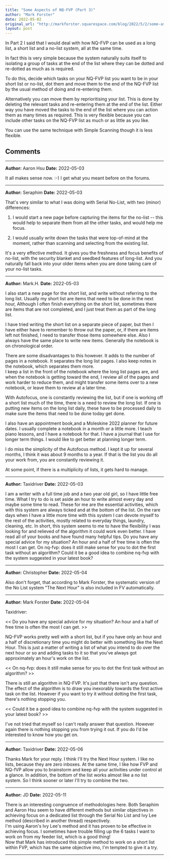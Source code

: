 ```yaml
---
title: "Some Aspects of NQ-FVP (Part 3)"
author: "Mark Forster"
date: 2022-05-02
original_url: "http://markforster.squarespace.com/blog/2022/5/2/some-aspects-of-nq-fvp-part-3.html"
layout: post
---
```


In Part 2 I said that I would deal with how NQ-FVP can be used as a long list, a short list and a no-list system, all at the same time.

In fact this is very simple because the system naturally suits itself to isolating a group of tasks at the end of the list where they can be dotted and re-dotted as much as is required.

To do this, decide which tasks on your NQ-FVP list you want to be in your short list or no-list, dot them and move them to the end of the NQ-FVP list by the usual method of doing and re-entering them.

Alternatively you can move them by reprioritising your list. This is done by deleting the relevant tasks and re-entering them at the end of the list. Either way you have moved the tasks to the end of the list where you can action them as many times as required. This is very flexible because you can include other tasks on the NQ-FVP list as much or as little as you like.

You can use the same technique with Simple Scanning though it is less flexible.


## Comments

---

**Author:** Aaron Hsu
**Date:** 2022-05-03

It all makes sense now. :-) I get what you meant before on the forums.

---

**Author:** Seraphim
**Date:** 2022-05-03

That's very similar to what I was doing with Serial No-List, with two (minor) differences:  
  
1. I would start a new page before capturing the items for the no-list -- this would help to separate them from all the other tasks, and would help me focus.  
  
2. I would usually write down the tasks that were top-of-mind at the moment, rather than scanning and selecting from the existing list.   
  
It's a very effective method. It gives you the freshness and focus benefits of no-list, with the security blanket and seedbed features of long-list. And you naturally fall back into your older items when you are done taking care of your no-list tasks.

---

**Author:** Mark.H.
**Date:** 2022-05-03

I also start a new page for the short list, and write without referring to the long list. Usually my short list are items that need to be done in the next hour, Although I often finish everything on the short list, sometimes there are items that are not completed, and I just treat them as part of the long list.   
  
I have tried writing the short list on a separate piece of paper, but then I have either have to remember to throw out the paper, or, if there are items left not finished, I need to transfer those items somewhere else. Also I always have the same place to write new items. Generally the notebook is on chronological order.   
  
There are some disadvantages to this however. It adds to the number of pages in a notebook. It separates the long list pages. I also keep notes in the notebook, which separates them more.   
I keep a list in the front of the notebook where the long list pages are, and when the notebook is getting toward the end, I review all of the pages and work harder to reduce them, and might transfer some items over to a new notebook, or leave them to review at a later time.   
  
With Autofocus, one is constantly reviewing the list, but if one is working off a short list much of the time, there is a need to review the long list. If one is putting new items on the long list daily, these have to be processed daily to make sure the items that need to be done today get done.   
  
I also have an appointment book,and a Moleskine 2022 planner for future dates. I usually complete a notebook in a month or a little more. I teach piano lessons, and I have a notebook for that. I have a journal that I use for longer term things. I would like to get better at planning longer term.   
  
I do miss the simplicity of the Autofocus method. I kept it up for several months, I think it was about 9 months to a year. If that is the list you do all your work from, you are constantly reviewing it.   
  
At some point, if there is a multiplicity of lists, it gets hard to manage.

---

**Author:** Taxidriver
**Date:** 2022-05-03

I am a writer with a full time job and a two year old girl, so I have little free time. What I try to do is set aside an hour to write almost every day and maybe some time to read. These for me are the essential activities, which with this system are always ticked and at the bottom of the list. On the rare days when I have a little more time with this system I can devote myself to the rest of the activities, mostly related to everyday things, laundry, cleaning, etc. In short, this system seems to me to have the flexibility I was looking for and relieved of the algorithm it could work even better. I have read all of your books and have found many helpful tips. Do you have any special advice for my situation? An hour and a half of free time is often the most I can get. On nq-fvp: does it still make sense for you to dot the first task without an algorithm? Could it be a good idea to combine nq-fvp with the system suggested in your latest book?

---

**Author:** Christopher
**Date:** 2022-05-04

Also don't forget, that according to Mark Forster, the systematic version of the No List system "The Next Hour" is also included in FV automatically.

---

**Author:** Mark Forster
**Date:** 2022-05-04

Taxidriver:  
  
<< Do you have any special advice for my situation? An hour and a half of free time is often the most I can get. >>  
  
NQ-FVP works pretty well with a short list, but if you have only an hour and a half of discretionary time you might do better with something like the Next Hour. This is just a matter of writing a list of what you intend to do over the next hour or so and adding tasks to it so that you've always got approximately an hour's work on the list.   
  
<< On nq-fvp: does it still make sense for you to dot the first task without an algorithm? >>  
  
There is still an algorithm in NQ-FVP. It's just that there isn't any question. The effect of the algorithm is to draw you inexorably towards the first active task on the list. However if you want to try it without dotting the first task, there's nothing stopping you.   
  
<< Could it be a good idea to combine nq-fvp with the system suggested in your latest book? >>  
  
I've not tried that myself so I can't really answer that question. However again there is nothing stopping you from trying it out. If you do I'd be interested to know how you get on.

---

**Author:** Taxidriver
**Date:** 2022-05-06

Thanks Mark for your reply. I think I'll try the Next Hour system. I like no lists, because they are zero inboxes. At the same time, I like how FVP and NQ-fVP allow you to brainstorm and keep all your activities under control at a glance. In addition, the bottom of the list works almost like a no list system. So I think sooner or later I'll try to combine the two.

---

**Author:** JD
**Date:** 2022-05-11

There is an interesting congruence of methodologies here. Both Seraphim and Aaron Hsu seem to have different methods but similar objectives in achieving focus on a dedicated list through the Serial No List and Ivy Lee method (described in another thread) respectively.  
I'm using Aaron's Ivy Lee's method and it has proven to be effective in achieving focus. I sometimes have trouble filling up the 6 tasks I want to work on from my feeder list, which is a good thing!  
Now that Mark has introduced this simple method to work on a short list within FVP, which has the same objective imo, I'm tempted to give it a try.

---
